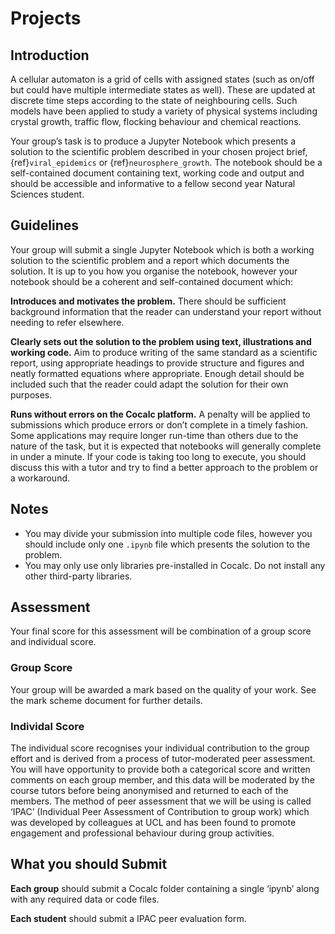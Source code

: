 # Projects

## Introduction

A cellular automaton is a grid of cells with assigned states (such as on/off but could have multiple intermediate states as well). These are updated at discrete time steps according to the state of neighbouring cells. Such models have been applied to study a variety of physical systems including crystal growth, traffic flow, flocking behaviour and chemical reactions.  

Your group’s task is to produce a Jupyter Notebook which presents a solution to the scientific problem described in your chosen project brief, {ref}`viral_epidemics` or {ref}`neurosphere_growth`. The notebook should be a self-contained document containing text, working code and output and should be accessible and informative to a fellow second year Natural Sciences student.

## Guidelines

Your group will submit a single Jupyter Notebook which is both a working solution to the scientific problem and a report which documents the solution. It is up to you how you organise the notebook, however your notebook should be a coherent and self-contained document which:

**Introduces and motivates the problem.** There should be sufficient background information that the reader can understand your report without needing to refer elsewhere.

**Clearly sets out the solution to the problem using text, illustrations and working code.** Aim to produce writing of the same standard as a scientific report, using appropriate headings to provide structure and figures and neatly formatted equations where appropriate. Enough detail should be included such that the reader could adapt the solution for their own purposes. 

**Runs without errors on the Cocalc platform.** A penalty will be applied to submissions which produce errors or don’t complete in a timely fashion. Some applications may require longer run-time than others due to the nature of the task, but it is expected that notebooks will generally complete in under a minute. If your code is taking too long to execute, you should discuss this with a tutor and try to find a better approach to the problem or a workaround.

## Notes

 - You may divide your submission into multiple code files, however you should include only one `.ipynb` file which presents the solution to the problem.
 - You may only use only libraries pre-installed in Cocalc. Do not install any other third-party libraries.

## Assessment

Your final score for this assessment will be combination of a group score and individual score.

###	Group Score

Your group will be awarded a mark based on the quality of your work. See the mark scheme document for further details.

###	Individal Score

The individual score recognises your individual contribution to the group effort and is derived from a process of tutor-moderated peer assessment. You will have opportunity to provide both a categorical score and written comments on each group member, and this data will be moderated by the course tutors before being anonymised and returned to each of the members. The method of peer assessment that we will be using is called ‘IPAC’ (Individual Peer Assessment of Contribution to group work) which was developed by colleagues at UCL and has been found to promote engagement and professional behaviour during group activities.

## What you should Submit

**Each group** should submit a Cocalc folder containing a single ‘ipynb’ along with any required data or code files.

**Each student** should submit a IPAC peer evaluation form.

